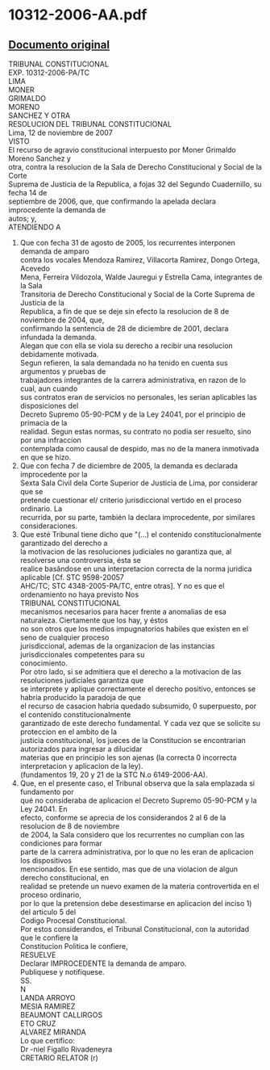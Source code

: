 
10312-2006-AA.pdf
=================
  
[Documento original](https://tc.gob.pe/jurisprudencia/2008/10312-2006-AA.pdf)  
---  
TRIBUNAL CONSTITUCIONAL  
EXP. 10312-2006-PA/TC  
LIMA  
MONER  
GRIMALDO  
MORENO  
SANCHEZ Y OTRA  
RESOLUCION DEL TRIBUNAL CONSTITUCIONAL  
Lima, 12 de noviembre de 2007  
VISTO  
El recurso de agravio constitucional interpuesto por Moner Grimaldo Moreno Sanchez y  
otra, contra la resolucion de la Sala de Derecho Constitucional y Social de la Corte  
Suprema de Justicia de la Republica, a fojas 32 del Segundo Cuadernillo, su fecha 14 de  
septiembre de 2006, que, que confirmando la apelada declara improcedente la demanda de  
autos; y,  
ATENDIENDO A  
1. Que con fecha 31 de agosto de 2005, los recurrentes interponen demanda de amparo  
contra los vocales Mendoza Ramirez, Villacorta Ramirez, Dongo Ortega, Acevedo  
Mena, Ferreira Vildozola, Walde Jauregui y Estrella Cama, integrantes de la Sala  
Transitoria de Derecho Constitucional y Social de la Corte Suprema de Justicia de la  
Republica, a fin de que se deje sin efecto la resolucion de 8 de noviembre de 2004, que,  
confirmando la sentencia de 28 de diciembre de 2001, declara infundada la demanda.  
Alegan que con ella se viola su derecho a recibir una resolucion debidamente motivada.  
Segun refieren, la sala demandada no ha tenido en cuenta sus argumentos y pruebas de  
trabajadores integrantes de la carrera administrativa, en razon de lo cual, aun cuando  
sus contratos eran de servicios no personales, les serian aplicables las disposiciones del  
Decreto Supremo 05-90-PCM y de la Ley 24041, por el principio de primacia de la  
realidad. Segun estas normas, su contrato no podia ser resuelto, sino por una infraccion  
contemplada como causal de despido, mas no de la manera inmotivada en que se hizo.  
2. Que con fecha 7 de diciembre de 2005, la demanda es declarada improcedente por la  
Sexta Sala Civil dela Corte Superior de Justicia de Lima, por considerar que se  
pretende cuestionar el/ criterio jurisdiccional vertido en el proceso ordinario. La  
recurrida, por su parte, también la declara improcedente, por similares consideraciones.  
3. Que esté Tribunal tiene dicho que "(...) el contenido constitucionalmente garantizado del derecho a  
la motivacion de las resoluciones judiciales no garantiza que, al resolverse una controversia, ésta se  
realice basândose en una interpretacion correcta de la norma juridica aplicable [Cf. STC 9598-20057  
AHC/TC; STC 4348-2005-PA/TC, entre otras]. Y no es que el ordenamiento no haya previsto Nos  
TRIBUNAL CONSTITUCIONAL  
mecanismos necesarios para hacer frente a anomalias de esa naturaleza. Ciertamente que los hay, y éstos  
no son otros que los medios impugnatorios habiles que existen en el seno de cualquier proceso  
jurisdiccional, ademas de la organizacion de las instancias jurisdiccionales competentes para su  
conocimiento.  
Por otro lado, si se admitiera que el derecho a la motivacion de las resoluciones judiciales garantiza que  
se interprete y aplique correctamente el derecho positivo, entonces se habria producido la paradoja de que  
el recurso de casacion habria quedado subsumido, 0 superpuesto, por el contenido constitucionalmente  
garantizado de este derecho fundamental. Y cada vez que se solicite su proteccion en el ambito de la  
justicia constitucional, los jueces de la Constitucion se encontrarian autorizados para ingresar a dilucidar  
materias que en principio les son ajenas (la correcta 0 incorrecta interpretacion y aplicacion de la ley).  
(fundamentos 19, 20 y 21 de la STC N.o 6149-2006-AA).  
4. Que, en el presente caso, el Tribunal observa que la sala emplazada si fundamento por  
qué no consideraba de aplicacion el Decreto Supremo 05-90-PCM y la Ley 24041. En  
efecto, conforme se aprecia de los considerandos 2 al 6 de la resolucion de 8 de noviembre  
de 2004, la Sala considero que los recurrentes no cumplian con las condiciones para formar  
parte de la carrera administrativa, por lo que no les eran de aplicacion los dispositivos  
mencionados. En ese sentido, mas que de una violacion de algun derecho constitucional, en  
realidad se pretende un nuevo examen de la materia controvertida en el proceso ordinario,  
por lo que la pretension debe desestimarse en aplicacion del inciso 1) del articulo 5 del  
Codigo Procesal Constitucional.  
Por estos considerandos, el Tribunal Constitucional, con la autoridad que le confiere la  
Constitucion Politica le confiere,  
RESUELVE  
Declarar IMPROCEDENTE la demanda de amparo.  
Publiquese y notifiquese.  
SS.  
N  
LANDA ARROYO  
MESIA RAMIREZ  
BEAUMONT CALLIRGOS  
ETO CRUZ  
ALVAREZ MIRANDA  
Lo que certifico:  
Dr -niel Figallo Rivadeneyra  
CRETARIO RELATOR (r)